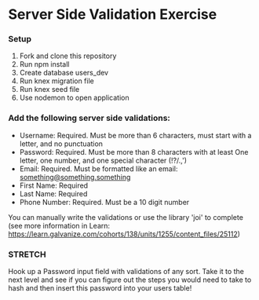 # Server Side Validation Exercise

### Setup
1. Fork and clone this repository
2. Run npm install
3. Create database users_dev
4. Run knex migration file
5. Run knex seed file
6. Use nodemon to open application

### Add the following server side validations:
- Username: Required. Must be more than 6 characters, must start with a letter, and no punctuation
- Password: Required. Must be more than 8 characters with at least One letter, one number, and one special character (!?/.,')
- Email: Required. Must be formatted like an email: something@something.something
- First Name: Required
- Last Name: Required
- Phone Number: Required. Must be a 10 digit number

You can manually write the validations or use the library 'joi' to complete (see more information in Learn: https://learn.galvanize.com/cohorts/138/units/1255/content_files/25112)

### STRETCH

Hook up a Password input field with validations of any sort. Take it to the next level and see if you can figure out the steps you would need to take to hash and then insert this password into your users table!
